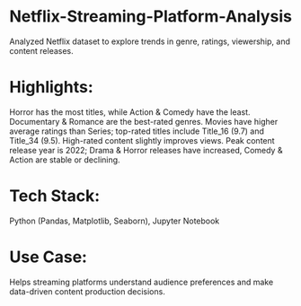 # Netflix-Streaming-Platform-Analysis
Analyzed Netflix dataset to explore trends in genre, ratings, viewership, and content releases.

# Highlights:

Horror has the most titles, while Action & Comedy have the least. Documentary & Romance are the best-rated genres.
Movies have higher average ratings than Series; top-rated titles include Title_16 (9.7) and Title_34 (9.5). High-rated content slightly improves views.
Peak content release year is 2022; Drama & Horror releases have increased, Comedy & Action are stable or declining.

# Tech Stack: 
Python (Pandas, Matplotlib, Seaborn), Jupyter Notebook

# Use Case: 
Helps streaming platforms understand audience preferences and make data-driven content production decisions.
